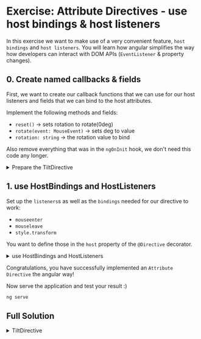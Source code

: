 # Exercise: Attribute Directives - use host bindings & host listeners

In this exercise we want to make use of a very convenient feature, `host bindings` and `host listeners`.
You will learn how angular simplifies the way how developers can interact with DOM APIs (`EventListener` & property changes). 

## 0. Create named callbacks & fields

First, we want to create our callback functions that we can use for our host listeners and fields that we can bind to the host attributes.

Implement the following methods and fields:

* `reset()` -> sets rotation to rotate(0deg)
* `rotate(event: MouseEvent)` -> sets deg to value 
* `rotation: string` -> the rotation value to bind

Also remove everything that was in the `ngOnInit` hook, we don't need this code any longer.

<details>
  <summary>Prepare the TiltDirective</summary>

```ts
import { Directive, ElementRef, input } from '@angular/core';

@Directive({
  selector: '[tilt]',
  standalone: true,
})
export class TiltDirective {
  tiltDegree = input(5);

  rotation = 'rotate(0deg)';

  constructor(private element: ElementRef<HTMLElement>) {}

  rotate(event: MouseEvent) {
    const pos = this.determineDirection(event.pageX);
    this.rotation = `rotate(${pos === 0 ? `${this.tiltDegree()}deg` : `-${this.tiltDegree()}deg`})`;
  }

  reset() {
    this.rotation = `rotate(0deg)`;
  }

  /* ... */
}

```

</details>


## 1. use HostBindings and HostListeners

Set up the `listeners`s as well as the `bindings` needed for our directive to work:

* `mouseenter`
* `mouseleave`
* `style.transform`

You want to define those in the `host` property of the `@Directive` decorator.

<details>
  <summary>use HostBindings and HostListeners</summary>

```ts

@Directive({
  selector: '[tilt]',
  standalone: true,
  host: {
    '(mouseleave)': 'reset()',
    '(mouseenter)': 'rotate($event)',
    '[style.transform]': 'rotation',
  },
})
export class TiltDirective {}
```
</details>

Congratulations, you have successfully implemented an `Attribute Directive` the angular way!

Now serve the application and test your result :)

```bash
ng serve
```

## Full Solution

<details>
  <summary>TiltDirective</summary>

```ts

import { Directive, ElementRef, input } from '@angular/core';

@Directive({
  selector: '[tilt]',
  standalone: true,
  host: {
    '(mouseleave)': 'reset()',
    '(mouseenter)': 'rotate($event)',
    '[style.transform]': 'rotation',
  },
})
export class TiltDirective {
  tiltDegree = input(5);

  rotation = 'rotate(0deg)';

  constructor(private element: ElementRef<HTMLElement>) {}

  rotate(event: MouseEvent) {
    const pos = this.determineDirection(event.pageX);
    this.rotation = `rotate(${pos === 0 ? `${this.tiltDegree()}deg` : `-${this.tiltDegree()}deg`})`;
  }

  reset() {
    this.rotation = `rotate(0deg)`;
  }

  /**
   *
   * returns 0 if entered from left, 1 if entered from right
   */
  determineDirection(pos: number): 0 | 1 {
    const width = this.element.nativeElement.clientWidth;
    const middle =
      this.element.nativeElement.getBoundingClientRect().left + width / 2;
    return pos > middle ? 1 : 0;
  }
}


```

</details>
